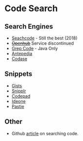# Code Search

## Search Engines
+ [Seachcode](https://searchcode.com/) - Still the best (2018)
+ ~~[Openhub](http://code.openhub.net/)~~ Service discontinued
+ [Grep Code](http://grepcode.com/) - Java Only
+ [Antepedia](http://www.antepedia.com/)
+ [Codase](http://www.codase.com/)

## Snippets
+ [Gists](https://gist.github.com/discover)
+ [Snipplr](http://snipplr.com/)
+ [Codepad](http://codepad.org/recent)
+ [Ideone](http://ideone.com/recent)
+ [Pastie](http://pastie.org/pastes)

## Other
+ Github [article](https://help.github.com/articles/searching-code) on searching code.
